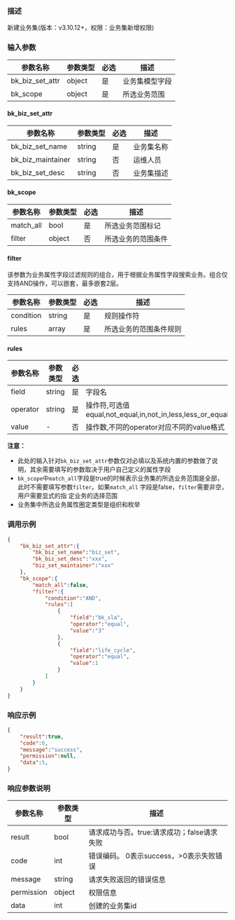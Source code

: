 ### 描述

新建业务集(版本：v3.10.12+，权限：业务集新增权限)

### 输入参数

| 参数名称            | 参数类型   | 必选 | 描述      |
|-----------------|--------|----|---------|
| bk_biz_set_attr | object | 是  | 业务集模型字段 |
| bk_scope        | object | 是  | 所选业务范围  |

#### bk_biz_set_attr

| 参数名称              | 参数类型   | 必选 | 描述    |
|-------------------|--------|----|-------|
| bk_biz_set_name   | string | 是  | 业务集名称 |
| bk_biz_maintainer | string | 否  | 运维人员  |
| bk_biz_set_desc   | string | 否  | 业务集描述 |

#### bk_scope

| 参数名称      | 参数类型   | 必选 | 描述        |
|-----------|--------|----|-----------|
| match_all | bool   | 是  | 所选业务范围标记  |
| filter    | object | 否  | 所选业务的范围条件 |

#### filter

该参数为业务属性字段过滤规则的组合，用于根据业务属性字段搜索业务。组合仅支持AND操作，可以嵌套，最多嵌套2层。

| 参数名称      | 参数类型   | 必选 | 描述          |
|-----------|--------|----|-------------|
| condition | string | 是  | 规则操作符       |
| rules     | array  | 是  | 所选业务的范围条件规则 |

#### rules

| 参数名称     | 参数类型   | 必选 | 描述                                                                                                |
|----------|--------|----|---------------------------------------------------------------------------------------------------|
| field    | string | 是  | 字段名                                                                                               |
| operator | string | 是  | 操作符,可选值 equal,not_equal,in,not_in,less,less_or_equal,greater,greater_or_equal,between,not_between |
| value    | -      | 否  | 操作数,不同的operator对应不同的value格式                                                                       |

**注意：**

- 此处的输入针对`bk_biz_set_attr`参数仅对必填以及系统内置的参数做了说明，其余需要填写的参数取决于用户自己定义的属性字段
- `bk_scope`中`match_all`字段是true的时候表示业务集的所选业务范围是全部，此时不需要填写参数`filter`。如果`match_all`
  字段是false，`filter`需要非空，用户需要显式的指
  定业务的选择范围
- 业务集中所选业务属性圈定类型是组织和枚举

### 调用示例

```json
{
    "bk_biz_set_attr":{
        "bk_biz_set_name":"biz_set",
        "bk_biz_set_desc":"xxx",
        "biz_set_maintainer":"xxx"
    },
    "bk_scope":{
        "match_all":false,
        "filter":{
            "condition":"AND",
            "rules":[
                {
                    "field":"bk_sla",
                    "operator":"equal",
                    "value":"3"
                },
                {
                    "field":"life_cycle",
                    "operator":"equal",
                    "value":1
                }
            ]
        }
    }
}
```

### 响应示例

```json
{
    "result":true,
    "code":0,
    "message":"success",
    "permission":null,
    "data":5,
}
```

### 响应参数说明

| 参数名称       | 参数类型   | 描述                         |
|------------|--------|----------------------------|
| result     | bool   | 请求成功与否。true:请求成功；false请求失败 |
| code       | int    | 错误编码。 0表示success，>0表示失败错误  |
| message    | string | 请求失败返回的错误信息                |
| permission | object | 权限信息                       |
| data       | int    | 创建的业务集id                   |
